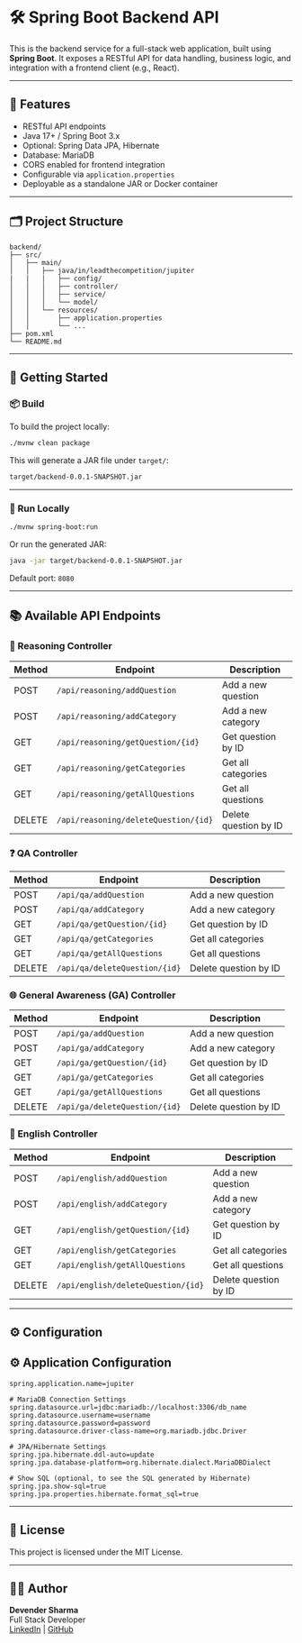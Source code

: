 # 🛠 Spring Boot Backend API

This is the backend service for a full-stack web application, built using **Spring Boot**. It exposes a RESTful API for data handling, business logic, and integration with a frontend client (e.g., React).

---

## 📌 Features

- RESTful API endpoints
- Java 17+ / Spring Boot 3.x
- Optional: Spring Data JPA, Hibernate
- Database: MariaDB
- CORS enabled for frontend integration
- Configurable via `application.properties`
- Deployable as a standalone JAR or Docker container

---

## 🗂 Project Structure

```
backend/
├── src/
│   ├── main/
│   │   ├── java/in/leadthecompetition/jupiter
|   |   |   ├── config/
│   │   │   ├── controller/
│   │   │   ├── service/
│   │   │   └── model/
│   │   └── resources/
│   │       ├── application.properties
│   │       └── ...
├── pom.xml
└── README.md
```

---

## 🚀 Getting Started

### 📦 Build

To build the project locally:

```bash
./mvnw clean package
```

This will generate a JAR file under `target/`:

```bash
target/backend-0.0.1-SNAPSHOT.jar
```

---

### 🧪 Run Locally

```bash
./mvnw spring-boot:run
```

Or run the generated JAR:

```bash
java -jar target/backend-0.0.1-SNAPSHOT.jar
```

Default port: `8080`

---

## 📚 Available API Endpoints

### 🧠 Reasoning Controller

| Method | Endpoint                             | Description           |
| ------ | ------------------------------------ | --------------------- |
| POST   | `/api/reasoning/addQuestion`         | Add a new question    |
| POST   | `/api/reasoning/addCategory`         | Add a new category    |
| GET    | `/api/reasoning/getQuestion/{id}`    | Get question by ID    |
| GET    | `/api/reasoning/getCategories`       | Get all categories    |
| GET    | `/api/reasoning/getAllQuestions`     | Get all questions     |
| DELETE | `/api/reasoning/deleteQuestion/{id}` | Delete question by ID |

### ❓ QA Controller

| Method | Endpoint                      | Description           |
| ------ | ----------------------------- | --------------------- |
| POST   | `/api/qa/addQuestion`         | Add a new question    |
| POST   | `/api/qa/addCategory`         | Add a new category    |
| GET    | `/api/qa/getQuestion/{id}`    | Get question by ID    |
| GET    | `/api/qa/getCategories`       | Get all categories    |
| GET    | `/api/qa/getAllQuestions`     | Get all questions     |
| DELETE | `/api/qa/deleteQuestion/{id}` | Delete question by ID |

### 🌐 General Awareness (GA) Controller

| Method | Endpoint                      | Description           |
| ------ | ----------------------------- | --------------------- |
| POST   | `/api/ga/addQuestion`         | Add a new question    |
| POST   | `/api/ga/addCategory`         | Add a new category    |
| GET    | `/api/ga/getQuestion/{id}`    | Get question by ID    |
| GET    | `/api/ga/getCategories`       | Get all categories    |
| GET    | `/api/ga/getAllQuestions`     | Get all questions     |
| DELETE | `/api/ga/deleteQuestion/{id}` | Delete question by ID |

### 📝 English Controller

| Method | Endpoint                           | Description           |
| ------ | ---------------------------------- | --------------------- |
| POST   | `/api/english/addQuestion`         | Add a new question    |
| POST   | `/api/english/addCategory`         | Add a new category    |
| GET    | `/api/english/getQuestion/{id}`    | Get question by ID    |
| GET    | `/api/english/getCategories`       | Get all categories    |
| GET    | `/api/english/getAllQuestions`     | Get all questions     |
| DELETE | `/api/english/deleteQuestion/{id}` | Delete question by ID |

---

## ⚙️ Configuration

## ⚙️ Application Configuration

```properties
spring.application.name=jupiter

# MariaDB Connection Settings
spring.datasource.url=jdbc:mariadb://localhost:3306/db_name
spring.datasource.username=username
spring.datasource.password=password
spring.datasource.driver-class-name=org.mariadb.jdbc.Driver

# JPA/Hibernate Settings
spring.jpa.hibernate.ddl-auto=update
spring.jpa.database-platform=org.hibernate.dialect.MariaDBDialect

# Show SQL (optional, to see the SQL generated by Hibernate)
spring.jpa.show-sql=true
spring.jpa.properties.hibernate.format_sql=true
```

---

## 📄 License

This project is licensed under the MIT License.

---

## 👨‍💻 Author

**Devender Sharma**  
Full Stack Developer  
[LinkedIn](https://www.linkedin.com/in/devender-sharma9/) | [GitHub](https://github.com/DevSharma06)
